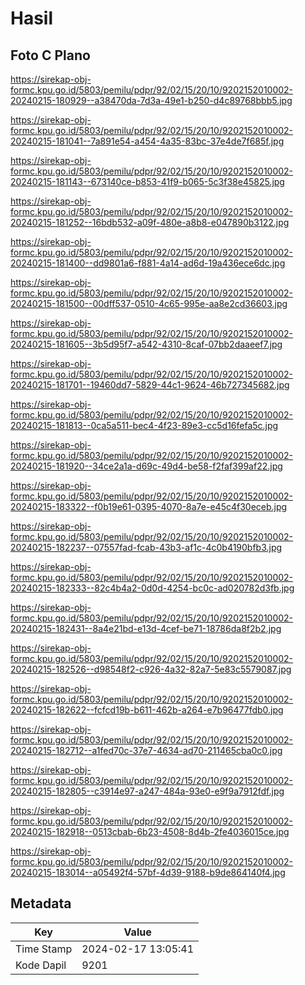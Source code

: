 # Hasil

## Foto C Plano

https://sirekap-obj-formc.kpu.go.id/5803/pemilu/pdpr/92/02/15/20/10/9202152010002-20240215-180929--a38470da-7d3a-49e1-b250-d4c89768bbb5.jpg

https://sirekap-obj-formc.kpu.go.id/5803/pemilu/pdpr/92/02/15/20/10/9202152010002-20240215-181041--7a891e54-a454-4a35-83bc-37e4de7f685f.jpg

https://sirekap-obj-formc.kpu.go.id/5803/pemilu/pdpr/92/02/15/20/10/9202152010002-20240215-181143--673140ce-b853-41f9-b065-5c3f38e45825.jpg

https://sirekap-obj-formc.kpu.go.id/5803/pemilu/pdpr/92/02/15/20/10/9202152010002-20240215-181252--16bdb532-a09f-480e-a8b8-e047890b3122.jpg

https://sirekap-obj-formc.kpu.go.id/5803/pemilu/pdpr/92/02/15/20/10/9202152010002-20240215-181400--dd9801a6-f881-4a14-ad6d-19a436ece6dc.jpg

https://sirekap-obj-formc.kpu.go.id/5803/pemilu/pdpr/92/02/15/20/10/9202152010002-20240215-181500--00dff537-0510-4c65-995e-aa8e2cd36603.jpg

https://sirekap-obj-formc.kpu.go.id/5803/pemilu/pdpr/92/02/15/20/10/9202152010002-20240215-181605--3b5d95f7-a542-4310-8caf-07bb2daaeef7.jpg

https://sirekap-obj-formc.kpu.go.id/5803/pemilu/pdpr/92/02/15/20/10/9202152010002-20240215-181701--19460dd7-5829-44c1-9624-46b727345682.jpg

https://sirekap-obj-formc.kpu.go.id/5803/pemilu/pdpr/92/02/15/20/10/9202152010002-20240215-181813--0ca5a511-bec4-4f23-89e3-cc5d16fefa5c.jpg

https://sirekap-obj-formc.kpu.go.id/5803/pemilu/pdpr/92/02/15/20/10/9202152010002-20240215-181920--34ce2a1a-d69c-49d4-be58-f2faf399af22.jpg

https://sirekap-obj-formc.kpu.go.id/5803/pemilu/pdpr/92/02/15/20/10/9202152010002-20240215-183322--f0b19e61-0395-4070-8a7e-e45c4f30eceb.jpg

https://sirekap-obj-formc.kpu.go.id/5803/pemilu/pdpr/92/02/15/20/10/9202152010002-20240215-182237--07557fad-fcab-43b3-af1c-4c0b4190bfb3.jpg

https://sirekap-obj-formc.kpu.go.id/5803/pemilu/pdpr/92/02/15/20/10/9202152010002-20240215-182333--82c4b4a2-0d0d-4254-bc0c-ad020782d3fb.jpg

https://sirekap-obj-formc.kpu.go.id/5803/pemilu/pdpr/92/02/15/20/10/9202152010002-20240215-182431--8a4e21bd-e13d-4cef-be71-18786da8f2b2.jpg

https://sirekap-obj-formc.kpu.go.id/5803/pemilu/pdpr/92/02/15/20/10/9202152010002-20240215-182526--d98548f2-c926-4a32-82a7-5e83c5579087.jpg

https://sirekap-obj-formc.kpu.go.id/5803/pemilu/pdpr/92/02/15/20/10/9202152010002-20240215-182622--fcfcd19b-b611-462b-a264-e7b96477fdb0.jpg

https://sirekap-obj-formc.kpu.go.id/5803/pemilu/pdpr/92/02/15/20/10/9202152010002-20240215-182712--a1fed70c-37e7-4634-ad70-211465cba0c0.jpg

https://sirekap-obj-formc.kpu.go.id/5803/pemilu/pdpr/92/02/15/20/10/9202152010002-20240215-182805--c3914e97-a247-484a-93e0-e9f9a7912fdf.jpg

https://sirekap-obj-formc.kpu.go.id/5803/pemilu/pdpr/92/02/15/20/10/9202152010002-20240215-182918--0513cbab-6b23-4508-8d4b-2fe4036015ce.jpg

https://sirekap-obj-formc.kpu.go.id/5803/pemilu/pdpr/92/02/15/20/10/9202152010002-20240215-183014--a05492f4-57bf-4d39-9188-b9de864140f4.jpg


## Metadata

| Key        | Value               |
| ---------- | ------------------- |
| Time Stamp | 2024-02-17 13:05:41 |
| Kode Dapil | 9201                |



